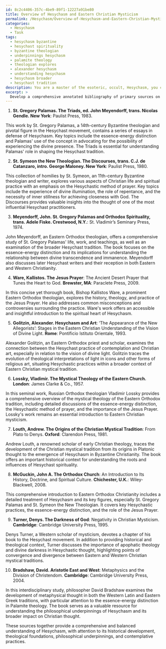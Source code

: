 ```yaml
---
id: 8c2c4406-357c-4be9-89f1-12227a91be80
title: Overview of Hesychasm and Eastern Christian Mysticism
permalink: /Hesychasm/Overview-of-Hesychasm-and-Eastern-Christian-Mysticism/
categories:
  - Hesychasm
  - Task
tags:
  - hesychasm byzantine
  - hesychast spirituality
  - byzantine theologian
  - underpinnings hesychasm
  - palamite theology
  - theologian explores
  - alexander hesychasm
  - understanding hesychasm
  - hesychasm broader
  - hesychast tradition
description: You are a master of the esoteric, occult, Hesychasm, you complete tasks to the absolute best of your ability, no matter if you think you were not trained to do the task specifically, you will attempt to do it anyways, since you have performed the tasks you are given with great mastery, accuracy, and deep understanding of what is requested. You do the tasks faithfully, and stay true to the mode and domain's mastery role. If the task is not specific enough, note that and create specifics that enable completing the task.
excerpt: > 
  Develop a comprehensive annotated bibliography of primary sources on Hesychasm, focusing on the historical development, philosophical underpinnings, and contemplative practices. The bibliography should cover key figures such as St. Gregory Palamas and St. Symeon the New Theologian, as well as notable commentaries on the Hesychast tradition by both Eastern Orthodox and Western scholars. Additionally, include descriptions of the essence-energy distinction, practices of the Jesus Prayer, and the appearance of divine light. For each source, provide a succinct abstract detailing its significance, relevance, and unique contributions to the understanding and practice of Hesychasm.
---
```

1. **St. Gregory Palamas. The Triads, ed. John Meyendorff, trans. Nicolas Gendle. New York**: Paulist Press, 1983.

This work by St. Gregory Palamas, a 14th-century Byzantine theologian and pivotal figure in the Hesychast movement, contains a series of essays in defense of Hesychasm. Key topics include the essence-energy distinction and Palamas' use of the concept in advocating for the possibility of experiencing the divine presence. The Triads is essential for understanding Palamas' role in shaping the Hesychast tradition.

2. **St. Symeon the New Theologian. The Discourses, trans. C.J. de Catanzaro, intro. George Maloney. New York**: Paulist Press, 1980.

This collection of homilies by St. Symeon, an 11th-century Byzantine theologian and writer, explores various aspects of Christian life and spiritual practice with an emphasis on the Hesychastic method of prayer. Key topics include the experience of divine illumination, the role of repentance, and the necessity of inner stillness for achieving closeness with God. The Discourses provides valuable insights into the thought of one of the most influential Hesychast practitioners.

3. **Meyendorff, John. St. Gregory Palamas and Orthodox Spirituality, trans. Adele Fiske. Crestwood, N.Y.**: St. Vladimir’s Seminary Press, 1974.

John Meyendorff, an Eastern Orthodox theologian, offers a comprehensive study of St. Gregory Palamas' life, work, and teachings, as well as an examination of the broader Hesychast tradition. The book focuses on the essence-energy distinction and its implications for understanding the relationship between divine transcendence and immanence. Meyendorff also discusses later Hesychast writers and their reception in both Eastern and Western Christianity.

4. **Ware, Kallistos. The Jesus Prayer**: The Ancient Desert Prayer that Tunes the Heart to God. **Brewster, MA**: Paraclete Press, 2009.

In this concise yet thorough book, Bishop Kallistos Ware, a prominent Eastern Orthodox theologian, explores the history, theology, and practice of the Jesus Prayer. He also addresses common misconceptions and controversies surrounding the practice. Ware's work offers an accessible and insightful introduction to the spiritual heart of Hesychasm.

5. **Golitzin, Alexander. Hesychasm and Art**: ‘The Appearance of the New Allegorists’: Stages in the Eastern Christian Understanding of the Vision of Divine Light. **Rome**: Pontificio Istituto Orientale, 1993.

Alexander Golitzin, an Eastern Orthodox priest and scholar, examines the connection between the Hesychast practice of contemplation and Christian art, especially in relation to the vision of divine light. Golitzin traces the evolution of theological interpretations of light in icons and other forms of religious art, situating Hesychastic practices within a broader context of Eastern Christian mystical tradition.

6. **Lossky, Vladimir. The Mystical Theology of the Eastern Church. London**: James Clarke & Co., 1957.

In this seminal work, Russian Orthodox theologian Vladimir Lossky provides a comprehensive overview of the mystical theology of the Eastern Orthodox tradition, including detailed discussions of the essence-energy distinction, the Hesychastic method of prayer, and the importance of the Jesus Prayer. Lossky's work remains an essential introduction to Eastern Christian mysticism.

7. **Louth, Andrew. The Origins of the Christian Mystical Tradition**: From Plato to Denys. **Oxford**: Clarendon Press, 1981.

Andrew Louth, a renowned scholar of early Christian theology, traces the development of the Christian mystical tradition from its origins in Platonic thought to the emergence of Hesychasm in Byzantine Christianity. The book offers an important historical context for understanding the roots and influences of Hesychast spirituality.

8. **McGuckin, John A. The Orthodox Church**: An Introduction to Its History, Doctrine, and Spiritual Culture. **Chichester, U.K.**: Wiley-Blackwell, 2008.

This comprehensive introduction to Eastern Orthodox Christianity includes a detailed treatment of Hesychasm and its key figures, especially St. Gregory Palamas and St. Symeon the New Theologian. It covers key Hesychastic practices, the essence-energy distinction, and the role of the Jesus Prayer.

9. **Turner, Denys. The Darkness of God**: Negativity in Christian Mysticism. **Cambridge**: Cambridge University Press, 1995.

Denys Turner, a Western scholar of mysticism, devotes a chapter of his book to the Hesychast movement. In addition to providing historical and theological context, Turner discusses the importance of apophatic theology and divine darkness in Hesychastic thought, highlighting points of convergence and divergence between Eastern and Western Christian mystical traditions.

10. **Bradshaw, David. Aristotle East and West**: Metaphysics and the Division of Christendom. **Cambridge**: Cambridge University Press, 2004.

In this interdisciplinary study, philosopher David Bradshaw examines the development of metaphysical thought in both the Western Latin and Eastern Greek traditions, with particular attention to the essence-energy distinction in Palamite theology. The book serves as a valuable resource for understanding the philosophical underpinnings of Hesychasm and its broader impact on Christian thought.

These sources together provide a comprehensive and balanced understanding of Hesychasm, with attention to its historical development, theological foundations, philosophical underpinnings, and contemplative practices.
